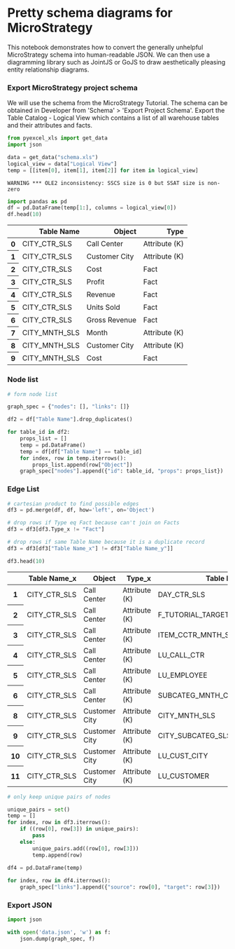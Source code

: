 
# Pretty schema diagrams for MicroStrategy

This notebook demonstrates how to convert the generally unhelpful MicroStrategy schema into human-readable JSON. We can then use a diagramming library such as JointJS or GoJS to draw aesthetically pleasing entity relationship diagrams. 

### Export MicroStrategy project schema

We will use the schema from the MicroStrategy Tutorial. The schema can be obtained in Developer from 'Schema' > 'Export Project Schema'. Export the Table Catalog - Logical View which contains a list of all warehouse tables and their attributes and facts.


```python
from pyexcel_xls import get_data
import json

data = get_data("schema.xls")
logical_view = data["Logical View"]
temp = [[item[0], item[1], item[2]] for item in logical_view]
```

    WARNING *** OLE2 inconsistency: SSCS size is 0 but SSAT size is non-zero
    


```python
import pandas as pd
df = pd.DataFrame(temp[1:], columns = logical_view[0])
df.head(10)
```




<div>
<table border="0" class="dataframe">
  <thead>
    <tr style="text-align: right;">
      <th></th>
      <th>Table Name</th>
      <th>Object</th>
      <th>Type</th>
    </tr>
  </thead>
  <tbody>
    <tr>
      <th>0</th>
      <td>CITY_CTR_SLS</td>
      <td>Call Center</td>
      <td>Attribute (K)</td>
    </tr>
    <tr>
      <th>1</th>
      <td>CITY_CTR_SLS</td>
      <td>Customer City</td>
      <td>Attribute (K)</td>
    </tr>
    <tr>
      <th>2</th>
      <td>CITY_CTR_SLS</td>
      <td>Cost</td>
      <td>Fact</td>
    </tr>
    <tr>
      <th>3</th>
      <td>CITY_CTR_SLS</td>
      <td>Profit</td>
      <td>Fact</td>
    </tr>
    <tr>
      <th>4</th>
      <td>CITY_CTR_SLS</td>
      <td>Revenue</td>
      <td>Fact</td>
    </tr>
    <tr>
      <th>5</th>
      <td>CITY_CTR_SLS</td>
      <td>Units Sold</td>
      <td>Fact</td>
    </tr>
    <tr>
      <th>6</th>
      <td>CITY_CTR_SLS</td>
      <td>Gross Revenue</td>
      <td>Fact</td>
    </tr>
    <tr>
      <th>7</th>
      <td>CITY_MNTH_SLS</td>
      <td>Month</td>
      <td>Attribute (K)</td>
    </tr>
    <tr>
      <th>8</th>
      <td>CITY_MNTH_SLS</td>
      <td>Customer City</td>
      <td>Attribute (K)</td>
    </tr>
    <tr>
      <th>9</th>
      <td>CITY_MNTH_SLS</td>
      <td>Cost</td>
      <td>Fact</td>
    </tr>
  </tbody>
</table>
</div>



### Node list


```python
# form node list

graph_spec = {"nodes": [], "links": []}

df2 = df["Table Name"].drop_duplicates()

for table_id in df2:
    props_list = []
    temp = pd.DataFrame()
    temp = df[df["Table Name"] == table_id]
    for index, row in temp.iterrows():
        props_list.append(row["Object"])
    graph_spec["nodes"].append({"id": table_id, "props": props_list})
```

### Edge List


```python
# cartesian product to find possible edges
df3 = pd.merge(df, df, how='left', on='Object')

# drop rows if Type eq Fact because can't join on Facts
df3 = df3[df3.Type_x != "Fact"]

# drop rows if same Table Name because it is a duplicate record
df3 = df3[df3["Table Name_x"] != df3["Table Name_y"]]

df3.head(10)
```




<div>
<table border="0" class="dataframe">
  <thead>
    <tr style="text-align: right;">
      <th></th>
      <th>Table Name_x</th>
      <th>Object</th>
      <th>Type_x</th>
      <th>Table Name_y</th>
      <th>Type_y</th>
    </tr>
  </thead>
  <tbody>
    <tr>
      <th>1</th>
      <td>CITY_CTR_SLS</td>
      <td>Call Center</td>
      <td>Attribute (K)</td>
      <td>DAY_CTR_SLS</td>
      <td>Attribute (K)</td>
    </tr>
    <tr>
      <th>2</th>
      <td>CITY_CTR_SLS</td>
      <td>Call Center</td>
      <td>Attribute (K)</td>
      <td>F_TUTORIAL_TARGETS</td>
      <td>Attribute (K)</td>
    </tr>
    <tr>
      <th>3</th>
      <td>CITY_CTR_SLS</td>
      <td>Call Center</td>
      <td>Attribute (K)</td>
      <td>ITEM_CCTR_MNTH_SLS</td>
      <td>Attribute (K)</td>
    </tr>
    <tr>
      <th>4</th>
      <td>CITY_CTR_SLS</td>
      <td>Call Center</td>
      <td>Attribute (K)</td>
      <td>LU_CALL_CTR</td>
      <td>Attribute (K)</td>
    </tr>
    <tr>
      <th>5</th>
      <td>CITY_CTR_SLS</td>
      <td>Call Center</td>
      <td>Attribute (K)</td>
      <td>LU_EMPLOYEE</td>
      <td>Attribute</td>
    </tr>
    <tr>
      <th>6</th>
      <td>CITY_CTR_SLS</td>
      <td>Call Center</td>
      <td>Attribute (K)</td>
      <td>SUBCATEG_MNTH_CTR_SLS</td>
      <td>Attribute (K)</td>
    </tr>
    <tr>
      <th>8</th>
      <td>CITY_CTR_SLS</td>
      <td>Customer City</td>
      <td>Attribute (K)</td>
      <td>CITY_MNTH_SLS</td>
      <td>Attribute (K)</td>
    </tr>
    <tr>
      <th>9</th>
      <td>CITY_CTR_SLS</td>
      <td>Customer City</td>
      <td>Attribute (K)</td>
      <td>CITY_SUBCATEG_SLS</td>
      <td>Attribute (K)</td>
    </tr>
    <tr>
      <th>10</th>
      <td>CITY_CTR_SLS</td>
      <td>Customer City</td>
      <td>Attribute (K)</td>
      <td>LU_CUST_CITY</td>
      <td>Attribute (K)</td>
    </tr>
    <tr>
      <th>11</th>
      <td>CITY_CTR_SLS</td>
      <td>Customer City</td>
      <td>Attribute (K)</td>
      <td>LU_CUSTOMER</td>
      <td>Attribute</td>
    </tr>
  </tbody>
</table>
</div>




```python
# only keep unique pairs of nodes

unique_pairs = set()
temp = []
for index, row in df3.iterrows():
    if ((row[0], row[3]) in unique_pairs):
        pass
    else:
        unique_pairs.add((row[0], row[3]))
        temp.append(row)
        
df4 = pd.DataFrame(temp)

for index, row in df4.iterrows():
    graph_spec["links"].append({"source": row[0], "target": row[3]})
```

### Export JSON


```python
import json

with open('data.json', 'w') as f:
    json.dump(graph_spec, f)
```
